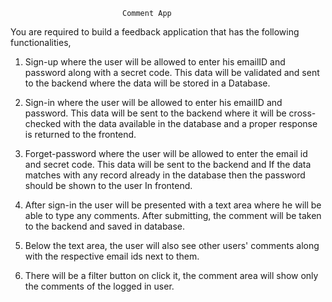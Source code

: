                              Comment App
You are required to build a feedback application that has
the following functionalities,
1. Sign-up where the user will be allowed to enter his emailID and password along
with a secret code. This data will be validated and sent to the backend where the
data will be stored in a Database.


2. Sign-in where the user will be allowed to enter his emailID and password. This
data will be sent to the backend where it will be cross-checked with the data
available in the database and a proper response is returned to the frontend.


3. Forget-password where the user will be allowed to enter the email id and
secret code. This data will be sent to the backend and If the data matches with
any record already in the database then the password should be shown to the
user In frontend.


4. After sign-in the user will be presented with a text area where he will be able to
type any comments. After submitting, the comment will be taken to the backend
and saved in database.


5. Below the text area, the user will also see other users' comments along with
the respective email ids next to them.


6. There will be a filter button on click it, the comment area will show only the
comments of the logged in user.
